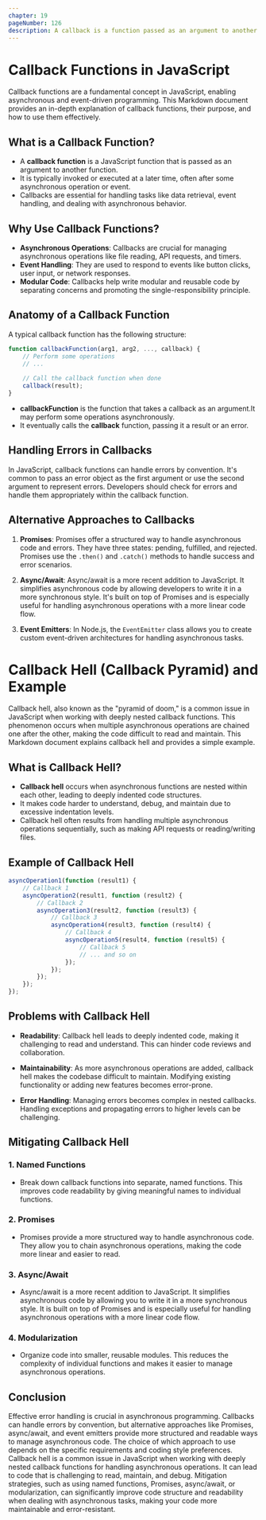```yaml
---
chapter: 19
pageNumber: 126
description: A callback is a function passed as an argument to another function, executed at a later time, often used for asynchronous operations.Callback hell, also known as the "pyramid of doom," occurs when nested callbacks result in unreadable and unmaintainable code.
---
```


# Callback Functions in JavaScript

Callback functions are a fundamental concept in JavaScript, enabling asynchronous and event-driven programming. This Markdown document provides an in-depth explanation of callback functions, their purpose, and how to use them effectively.

## What is a Callback Function?

- A **callback function** is a JavaScript function that is passed as an argument to another function.
- It is typically invoked or executed at a later time, often after some asynchronous operation or event.
- Callbacks are essential for handling tasks like data retrieval, event handling, and dealing with asynchronous behavior.

## Why Use Callback Functions?

- **Asynchronous Operations**: Callbacks are crucial for managing asynchronous operations like file reading, API requests, and timers.
- **Event Handling**: They are used to respond to events like button clicks, user input, or network responses.
- **Modular Code**: Callbacks help write modular and reusable code by separating concerns and promoting the single-responsibility principle.

## Anatomy of a Callback Function

A typical callback function has the following structure:

```javascript
function callbackFunction(arg1, arg2, ..., callback) {
    // Perform some operations
    // ...
    
    // Call the callback function when done
    callback(result);
}
```
- **callbackFunction** is the function that takes a callback as an argument.It may perform some operations asynchronously.
- It eventually calls the **callback** function, passing it a result or an error.

## Handling Errors in Callbacks

In JavaScript, callback functions can handle errors by convention. It's common to pass an error object as the first argument or use the second argument to represent errors. Developers should check for errors and handle them appropriately within the callback function.

## Alternative Approaches to Callbacks

1. **Promises**: Promises offer a structured way to handle asynchronous code and errors. They have three states: pending, fulfilled, and rejected. Promises use the `.then()` and `.catch()` methods to handle success and error scenarios.

2. **Async/Await**: Async/await is a more recent addition to JavaScript. It simplifies asynchronous code by allowing developers to write it in a more synchronous style. It's built on top of Promises and is especially useful for handling asynchronous operations with a more linear code flow.

3. **Event Emitters**: In Node.js, the `EventEmitter` class allows you to create custom event-driven architectures for handling asynchronous tasks.

# Callback Hell (Callback Pyramid) and Example

Callback hell, also known as the "pyramid of doom," is a common issue in JavaScript when working with deeply nested callback functions. This phenomenon occurs when multiple asynchronous operations are chained one after the other, making the code difficult to read and maintain. This Markdown document explains callback hell and provides a simple example.

## What is Callback Hell?

- **Callback hell** occurs when asynchronous functions are nested within each other, leading to deeply indented code structures.
- It makes code harder to understand, debug, and maintain due to excessive indentation levels.
- Callback hell often results from handling multiple asynchronous operations sequentially, such as making API requests or reading/writing files.

## Example of Callback Hell

```javascript
asyncOperation1(function (result1) {
    // Callback 1
    asyncOperation2(result1, function (result2) {
        // Callback 2
        asyncOperation3(result2, function (result3) {
            // Callback 3
            asyncOperation4(result3, function (result4) {
                // Callback 4
                asyncOperation5(result4, function (result5) {
                    // Callback 5
                    // ... and so on
                });
            });
        });
    });
});
```
## Problems with Callback Hell

- **Readability**: Callback hell leads to deeply indented code, making it challenging to read and understand. This can hinder code reviews and collaboration.

- **Maintainability**: As more asynchronous operations are added, callback hell makes the codebase difficult to maintain. Modifying existing functionality or adding new features becomes error-prone.

- **Error Handling**: Managing errors becomes complex in nested callbacks. Handling exceptions and propagating errors to higher levels can be challenging.

## Mitigating Callback Hell

### 1. Named Functions

- Break down callback functions into separate, named functions. This improves code readability by giving meaningful names to individual functions.

### 2. Promises

- Promises provide a more structured way to handle asynchronous code. They allow you to chain asynchronous operations, making the code more linear and easier to read.

### 3. Async/Await

- Async/await is a more recent addition to JavaScript. It simplifies asynchronous code by allowing you to write it in a more synchronous style. It is built on top of Promises and is especially useful for handling asynchronous operations with a more linear code flow.

### 4. Modularization

- Organize code into smaller, reusable modules. This reduces the complexity of individual functions and makes it easier to manage asynchronous operations.

## Conclusion

Effective error handling is crucial in asynchronous programming. Callbacks can handle errors by convention, but alternative approaches like Promises, async/await, and event emitters provide more structured and readable ways to manage asynchronous code. The choice of which approach to use depends on the specific requirements and coding style preferences.
Callback hell is a common issue in JavaScript when working with deeply nested callback functions for handling asynchronous operations. It can lead to code that is challenging to read, maintain, and debug. Mitigation strategies, such as using named functions, Promises, async/await, or modularization, can significantly improve code structure and readability when dealing with asynchronous tasks, making your code more maintainable and error-resistant.


